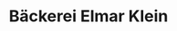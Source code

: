 ---
title: "Bäckerei Elmar Klein"
url: /bonn/baeckerei-elmar-klein-friedlandstrasse/
shop: Bäckerei
---